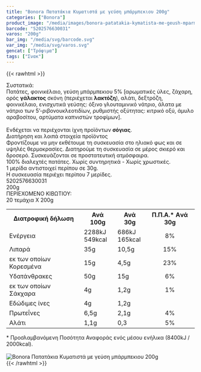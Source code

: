 ```yaml
---
title: "Bonora Πατατάκια Κυματιστά με γεύση μπάρμπεκιου 200g"
categories: ["Bonora"]
product_image: "/media/images/bonora-patatakia-kymatista-me-geush-mparmpekiou-200g.jpg"
barcode: "5202576630031"
varos: "200g"
bar_img: "/media/svg/barcode.svg"
var_img: "/media/svg/varos.svg"
gencat: ["Τρόφιμα"]
tags: ["Σνακ"]
---
```

{{< rawhtml >}}

<div class="sload103"><div class="product"><div id="sistatika">Συστατικά:</div><div class="alltext">Πατάτες, φοινικέλαιο, γεύση μπάρμπεκιου 5% [αρωματικές ύλες, ζάχαρη, ορός <b>γάλακτος</b> σκόνη (περιέχεται <b>λακτόζη</b>), αλάτι, δεξτρόζη, φοινικέλαιο, ενισχυτικά γεύσης: όξινο γλουταμινικό νάτριο, άλατα με νάτριο των 5’-ριβονουκλεοτιδίων, ρυθμιστής οξύτητας: κιτρικό οξύ, άμυλο αραβοσίτου, αρτύματα καπνιστών τροφίμων].<br><br>Ενδέχεται να περιέχονται ίχνη προϊόντων <b>σόγιας</b>.</div><div id="loipa">Διατήρηση και λοιπά στοιχεία προϊόντος</div><div class="alltext">Φροντίζουμε να μην εκθέτουμε τη συσκευασία στο ηλιακό φως και σε υψηλές θερμοκρασίες. Διατηρούμε τη συσκευασία σε μέρος σκιερό και δροσερό. Συσκευάζονται σε προστατευτική ατμόσφαιρα.<br>100% διαλεχτές πατάτες. Χωρίς συντηρητικά - Χωρίς χρωστικές.<br>1 μερίδα αντιστοιχεί περίπου σε 30g.<br>Η συσκευασία περιέχει περίπου 7 μερίδες.</div><div id="barcode"><div id="barimage1"></div><span id="bartext">5202576630031</span></div><div id="varos"><div id="varosimage1"></div><span id="varostext">200g</span></div><div id="kivotio">ΠΕΡΙΕΧΟΜΕΝΟ ΚΙΒΩΤΙΟΥ:<br>20 τεμάχια Χ 200g</div><div class="tabout"><table id="diatable"><tbody><tr><th>Διατροφική δήλωση</th><th>Ανά 100g</th><th>Ανά 30g</th><th>Π.Π.Α.* Aνά 30g</th></tr><tr><td class="texr2">Ενέργεια</td><td class="texr">2288kJ<br>549kcal</td><td class="texr">686kJ<br>165kcal</td><td class="texr" style="text-align:center">8%</td></tr><tr><td class="texr2">Λιπαρά</td><td class="texr">35g</td><td class="texr">10,5g</td><td class="texr" style="text-align:center">15%</td></tr><tr><td class="gray">εκ των οποίων Κορεσµένα</td><td class="gray2">15g</td><td class="gray2">4,5g</td><td class="gray2" style="text-align:center">23%</td></tr><tr><td class="texr2">Yδατάνθρακες</td><td class="texr">50g</td><td class="texr">15g</td><td class="texr" style="text-align:center">6%</td></tr><tr><td class="gray">εκ των οποίων Σάκχαρα</td><td class="gray2">4g</td><td class="gray2">1,2g</td><td class="gray2" style="text-align:center">1%</td></tr><tr><td class="texr2">Eδώδιμες ίνες</td><td class="texr">4g</td><td class="texr">1,2g</td><td class="texr" style="text-align:center"></td></tr><tr><td class="texr2">Πρωτεΐνες</td><td class="texr">6,5g</td><td class="texr">2,1g</td><td class="texr" style="text-align:center">4%</td></tr><tr><td class="texr2">Αλάτι</td><td class="texr">1,1g</td><td class="texr">0,3</td><td class="texr" style="text-align:center">5%</td></tr></tbody></table></div><div class="alltext">* Προσλαμβανόμενη Ποσότητα Αναφοράς ενός μέσου ενήλικα (8400kJ / 2000kcal).</div><br><div class="pimg"><img alt="Bonora Πατατάκια Κυματιστά με γεύση μπάρμπεκιου 200g" title="Bonora Πατατάκια Κυματιστά με γεύση μπάρμπεκιου 200g" src="/media/images/bonora-patatakia-kymatista-me-geush-mparmpekiou-200g.jpg"></div></div></div>
{{< /rawhtml >}}


